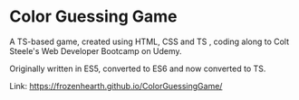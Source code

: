 # Color Guessing Game

A TS-based game, created using HTML, CSS and TS , coding along to Colt Steele's Web Developer Bootcamp on Udemy.

Originally written in ES5, converted to ES6 and now converted to TS.

Link: https://frozenhearth.github.io/ColorGuessingGame/
